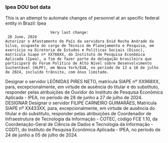  ### Ipea DOU bot data
 This is an attempt to automate changes of personnel at an specific federal entity in Brazil: Ipea
 
                        Very last change: 
 	 28 June, 2024
	Autorizar o Afastamento do País da servidora Enid Rocha Andrade da Silva, ocupante do cargo de Técnico de Planejamento e Pesquisa, em exercício na Diretoria de Estudos e Políticas Sociais (Disoc), matrícula Siape nº XX766XX, do Instituto de Pesquisa Econômica Aplicada (Ipea), a fim de fazer parte da delegação brasileira que participará do Fórum Político de Alto Nível sobre Desenvolvimento Sustentável (HLPF), em Nova York/EUA, no período de 13 a 18 de julho de 2024, incluído trânsito, com ônus limitado.
Designar o servidor LEÔNIDAS PIRES NETO, matrícula SIAPE nº XX968XX, para, excepcionalmente, em virtude de ausência do titular e do substituto, responder pelas atribuições de Ouvidor do Instituto de Pesquisa Econômica Aplicada - IPEA, no período de 28 de junho a 27 de julho de 2024.
DESIGNAR
Designar o servidor FILIPE CARNEIRO GUIMARÃES, Matrícula SIAPE nº XX433XX, para, excepcionalmente, em virtude de ausência do titular e do substituto, responder pelas atribuições de Coordenador de Infraestrutura de Tecnologia da Informação - COTEC, código FCE 1.10, da Coordenação-Geral de Ciência de Dados e Tecnologia da Informação - CGDTI, do Instituto de Pesquisa Econômica Aplicada - IPEA, no período de 24 de junho a 05 de julho de 2024.
